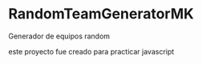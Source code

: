 # RandomTeamGeneratorMK
Generador de equipos random

este proyecto fue creado para practicar javascript

